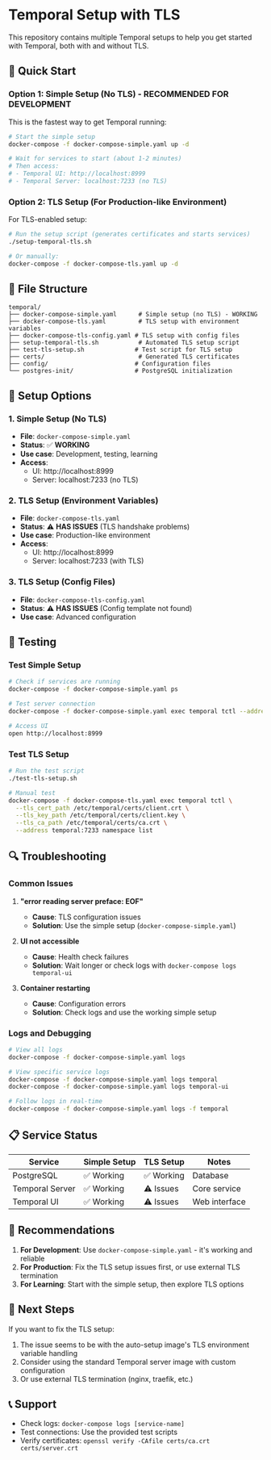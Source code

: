 # Temporal Setup with TLS

This repository contains multiple Temporal setups to help you get started with Temporal, both with and without TLS.

## 🚀 Quick Start

### Option 1: Simple Setup (No TLS) - **RECOMMENDED FOR DEVELOPMENT**

This is the fastest way to get Temporal running:

```bash
# Start the simple setup
docker-compose -f docker-compose-simple.yaml up -d

# Wait for services to start (about 1-2 minutes)
# Then access:
# - Temporal UI: http://localhost:8999
# - Temporal Server: localhost:7233 (no TLS)
```

### Option 2: TLS Setup (For Production-like Environment)

For TLS-enabled setup:

```bash
# Run the setup script (generates certificates and starts services)
./setup-temporal-tls.sh

# Or manually:
docker-compose -f docker-compose-tls.yaml up -d
```

## 📁 File Structure

```
temporal/
├── docker-compose-simple.yaml      # Simple setup (no TLS) - WORKING
├── docker-compose-tls.yaml         # TLS setup with environment variables
├── docker-compose-tls-config.yaml # TLS setup with config files
├── setup-temporal-tls.sh           # Automated TLS setup script
├── test-tls-setup.sh              # Test script for TLS setup
├── certs/                          # Generated TLS certificates
├── config/                        # Configuration files
└── postgres-init/                 # PostgreSQL initialization
```

## 🔧 Setup Options

### 1. Simple Setup (No TLS)

- **File**: `docker-compose-simple.yaml`
- **Status**: ✅ **WORKING**
- **Use case**: Development, testing, learning
- **Access**:
  - UI: http://localhost:8999
  - Server: localhost:7233 (no TLS)

### 2. TLS Setup (Environment Variables)

- **File**: `docker-compose-tls.yaml`
- **Status**: ⚠️ **HAS ISSUES** (TLS handshake problems)
- **Use case**: Production-like environment
- **Access**:
  - UI: http://localhost:8999
  - Server: localhost:7233 (with TLS)

### 3. TLS Setup (Config Files)

- **File**: `docker-compose-tls-config.yaml`
- **Status**: ⚠️ **HAS ISSUES** (Config template not found)
- **Use case**: Advanced configuration

## 🧪 Testing

### Test Simple Setup

```bash
# Check if services are running
docker-compose -f docker-compose-simple.yaml ps

# Test server connection
docker-compose -f docker-compose-simple.yaml exec temporal tctl --address temporal:7233 namespace list

# Access UI
open http://localhost:8999
```

### Test TLS Setup

```bash
# Run the test script
./test-tls-setup.sh

# Manual test
docker-compose -f docker-compose-tls.yaml exec temporal tctl \
  --tls_cert_path /etc/temporal/certs/client.crt \
  --tls_key_path /etc/temporal/certs/client.key \
  --tls_ca_path /etc/temporal/certs/ca.crt \
  --address temporal:7233 namespace list
```

## 🔍 Troubleshooting

### Common Issues

1. **"error reading server preface: EOF"**

   - **Cause**: TLS configuration issues
   - **Solution**: Use the simple setup (`docker-compose-simple.yaml`)

2. **UI not accessible**

   - **Cause**: Health check failures
   - **Solution**: Wait longer or check logs with `docker-compose logs temporal-ui`

3. **Container restarting**
   - **Cause**: Configuration errors
   - **Solution**: Check logs and use the working simple setup

### Logs and Debugging

```bash
# View all logs
docker-compose -f docker-compose-simple.yaml logs

# View specific service logs
docker-compose -f docker-compose-simple.yaml logs temporal
docker-compose -f docker-compose-simple.yaml logs temporal-ui

# Follow logs in real-time
docker-compose -f docker-compose-simple.yaml logs -f temporal
```

## 📋 Service Status

| Service         | Simple Setup | TLS Setup  | Notes         |
| --------------- | ------------ | ---------- | ------------- |
| PostgreSQL      | ✅ Working   | ✅ Working | Database      |
| Temporal Server | ✅ Working   | ⚠️ Issues  | Core service  |
| Temporal UI     | ✅ Working   | ⚠️ Issues  | Web interface |

## 🎯 Recommendations

1. **For Development**: Use `docker-compose-simple.yaml` - it's working and reliable
2. **For Production**: Fix the TLS setup issues first, or use external TLS termination
3. **For Learning**: Start with the simple setup, then explore TLS options

## 🔧 Next Steps

If you want to fix the TLS setup:

1. The issue seems to be with the auto-setup image's TLS environment variable handling
2. Consider using the standard Temporal server image with custom configuration
3. Or use external TLS termination (nginx, traefik, etc.)

## 📞 Support

- Check logs: `docker-compose logs [service-name]`
- Test connections: Use the provided test scripts
- Verify certificates: `openssl verify -CAfile certs/ca.crt certs/server.crt`
